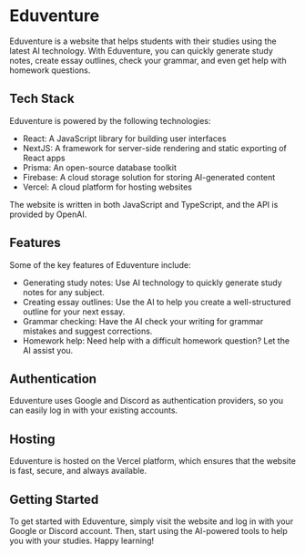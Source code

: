 # Eduventure

Eduventure is a website that helps students with their studies using the latest AI technology. With Eduventure, you can quickly generate study notes, create essay outlines, check your grammar, and even get help with homework questions.

## Tech Stack

Eduventure is powered by the following technologies:

- React: A JavaScript library for building user interfaces
- NextJS: A framework for server-side rendering and static exporting of React apps
- Prisma: An open-source database toolkit
- Firebase: A cloud storage solution for storing AI-generated content
- Vercel: A cloud platform for hosting websites

The website is written in both JavaScript and TypeScript, and the API is provided by OpenAI.

## Features

Some of the key features of Eduventure include:

- Generating study notes: Use AI technology to quickly generate study notes for any subject.
- Creating essay outlines: Use the AI to help you create a well-structured outline for your next essay.
- Grammar checking: Have the AI check your writing for grammar mistakes and suggest corrections.
- Homework help: Need help with a difficult homework question? Let the AI assist you.

## Authentication

Eduventure uses Google and Discord as authentication providers, so you can easily log in with your existing accounts.

## Hosting

Eduventure is hosted on the Vercel platform, which ensures that the website is fast, secure, and always available.

## Getting Started

To get started with Eduventure, simply visit the website and log in with your Google or Discord account. Then, start using the AI-powered tools to help you with your studies. Happy learning!